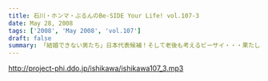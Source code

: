 ```yaml
---
title: 石川・ホンマ・ぶるんのBe-SIDE Your Life! vol.107-3
date: May 28, 2008
tags: ['2008', 'May 2008', 'vol.107']
draft: false
summary: 「結婚できない男たち」日本代表候補！そして老後も考えるビーサイ・・・果たして彼らに明るい未来はあるのか。そして次週、広島からの連絡はあるのか！？NAMAE
---
```


http://project-phi.ddo.jp/ishikawa/ishikawa107_3.mp3